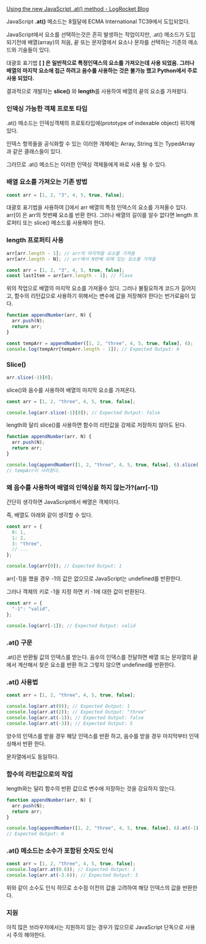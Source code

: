 [Using the new JavaScript .at() method - LogRocket Blog](https://blog.logrocket.com/using-new-javascript-at-method/)

JavaScript **.at()** 메소드는 8월달에 ECMA International TC39에서 도입되었다.

JavaScript에서 요소를 선택하는것은 흔히 발생하는 작업이지만, .at() 메소드가 도입되기전에 배열(array)의 처음, 끝 또는 문자열에서 요소나 문자를 선택하는 기존의 메소드와 기술들이 있다.

대괄호 표기법 **[ ] 은 일반적으로 특정인덱스의 요소를 가져오는데 사용 되었음. 그러나 배열의 마지막 요소에 접근 하려고 음수를 사용하는 것은 불가능 했고 Python에서 주로 사용 되었다.**

결과적으로 개발자는 **slice()** 와 **length**를 사용하여 배열의 끝의 요소를 가져왔다.

### 인덱싱 가능한 객체 프로토 타입

.at() 메소드는 인덱싱객체의 프로토타입에(prototype of indexable object) 위치해있다.

인덱스 항목들을 공식화할 수 있는 이러한 개체에는 Array, String 또는 TypedArray과 같은 클래스들이 있다.

그러므로 .at() 메소드는 이러한 인덱싱 객체들에게 바로 사용 될 수 있다.

### 배열 요소를 가져오는 기존 방법

```jsx
const arr = [1, 2, "3", 4, 5, true, false];
```

대괄호 표기법을 사용하여 []에서 arr 배열의 특정 인덱스의 요소를 가져올수 있다. arr[0] 은 arr의 첫번째 요소를 반환 한다. 그러나 배열의 길이를 알수 없다면 length 프로퍼티 또는 slice() 메소드를 사용해야 한다.

### length 프로퍼티 사용

```jsx
arr[arr.length - 1]; // arr의 마지막을 요소를 가져옴
arr[arr.length - N]; // arr에서 N번째 뒤에 있는 요소를 가져옴

const arr = [1, 2, "3", 4, 5, true, false];
const lastItem = arr[arr.length - 1]; // flase
```

위의 작업으로 배열의 마지막 요소를 가져올수 있다. 그러나 불필요하게 코드가 길어지고, 함수의 리턴값으로 사용하기 위해서는 변수에 값을 저장해야 한다는 번거로움이 있다.

```jsx
function appendNumber(arr, N) {
  arr.push(N);
  return arr;
}

const tempArr = appendNumber([1, 2, "three", 4, 5, true, false], 6);
console.log(tempArr[tempArr.length - 1]); // Expected Output: 6
```

### Slice()

```jsx
arr.slice(-1)[0];
```

slice()와 음수를 사용하여 배열의 마지막 요소를 가져온다.

```jsx
const arr = [1, 2, "three", 4, 5, true, false];

console.log(arr.slice(-1)[0]); // Expected Output: false
```

length와 달리 slice()를 사용하면 함수의 리턴값을 강제로 저장하지 않아도 된다.

```jsx
function appendNumber(arr, N) {
  arr.push(N);
  return arr;
}

console.log(appendNumber([1, 2, "three", 4, 5, true, false], 6).slice(-1)[0]); // 6
// tempArr이 사라졌다.
```

### 왜 음수를 사용하여 배열의 인덱싱을 하지 않는가?(arr[-1])

간단히 생각하면 JavaScript에서 배열은 객체이다.

즉, 배열도 아래와 같이 생각할 수 있다.

```jsx
const arr = {
  0: 1,
  1: 2,
  3: "three",
  // ...
};

console.log(arr[0]); // Expected Output: 1
```

arr[-1]을 했을 경우 -1의 값은 없으므로 JavaScript는 undefined를 반환한다.

그러나 객체의 키로 -1을 지정 하면 키 -1에 대한 값이 반환된다.

```jsx
const arr = {
  "-1": "valid",
};

console.log(arr[-1]); // Expected Output: valid
```

### .at() 구문

.at()은 반환될 값의 인덱스를 받는다. 음수의 인덱스를 전달하면 배열 또는 문자열의 끝에서 계산해서 찾은 요소를 반환 하고 그렇지 않으면 undefined를 반환한다.

### .at() 사용법

```jsx
const arr = [1, 2, "three", 4, 5, true, false];

console.log(arr.at(0)); // Expected Output: 1
console.log(arr.at(2)); // Expected Output: "three"
console.log(arr.at(-1)); // Expected Output: false
console.log(arr.at(-3)); // Expected Output: 5
```

양수의 인덱스를 받을 경우 해당 인덱스를 반환 하고, 음수를 받을 경우 마지막부터 인덱싱해서 반환 한다.

문자열에서도 동일하다.

### 함수의 리턴값으로의 작업

length와는 달리 함수의 반환 값으로 변수에 저장하는 것을 강요하지 않는다.

```jsx
function appendNumber(arr, N) {
  arr.push(N);
  return arr;
}

console.log(appendNumber([1, 2, "three", 4, 5, true, false], 6).at(-1));
// Expected Output: 6
```

### .at() 메소드는 소수가 포함된 숫자도 인식

```jsx
const arr = [1, 2, "three", 4, 5, true, false];
console.log(arr.at(0.6)); // Expected Output: 1
console.log(arr.at(-3.6)); // Expected Output: 5
```

위와 같이 소수도 인식 하므로 소수점 이전의 값을 고려하여 해당 인덱스의 값을 반환한다.

### 지원

아직 많은 브라우저에서는 지원하지 않는 경우가 많으므로 JavaScript 단독으로 사용 시 주의 해야한다.
